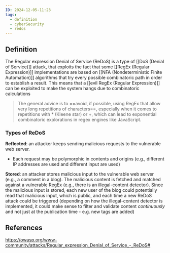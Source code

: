```yaml
---
ID: 2024-12-05-11:23
tags:
  - definition
  - cyberSecurity
  - redos
---
```

## Definition

The Regular expression Denial of Service (ReDoS) is a type of [[DoS (Denial of Service)]] attack, that exploits the fact that some [[RegEx (Regular Expression)]] implementations are based on [[NFA (Nondeterministic Finite Automation)]] algorithms that try every possible combinatoric path in order to establish a result. This means that a [[evil RegEx (Regular Expression)]] can be exploited to make the system hangs due to combinatoric calculations

> The general advice is to ==avoid, if possible, using RegEx that allow very long repetitions of characters==, especially when it comes to repetitions with * (Kleene star) or +, which can lead to exponential combinatoric explorations in regex engines like JavaScript.

### Types of ReDoS

 **Reflected**: an attacker keeps sending malicious requests to the vulnerable web server.
 - Each request may be polymorphic in contents and origins (e.g., different IP addresses are used and different input are used)

**Stored**: an attacker stores malicious input to the vulnerable web server (e.g., a comment in a blog). The malicious content is fetched and matched against a vulnerable RegEx (e.g., there is an illegal-content detector). Since the malicious input is stored, each new user of the blog could potentially read that malicious input, which is public, and each time a new ReDoS attack could be triggered (depending on how the illegal-content detector is implemented, it could make sense to filter and validate content *continuously* and not just at the publication time - e.g. new tags are added)
## References
https://owasp.org/www-community/attacks/Regular_expression_Denial_of_Service_-_ReDoS#